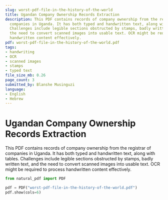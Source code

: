```yaml
---
slug: worst-pdf-file-in-the-history-of-the-world
title: Ugandan Company Ownership Records Extraction
description: This PDF contains records of company ownership from the registrar of
  companies in Uganda. It has both typed and handwritten text, along with tables.
  Challenges include legible sections obstructed by stamps, badly written text, and
  the need to convert scanned images into usable text. OCR might be required to process
  handwritten content effectively.
pdf: worst-pdf-file-in-the-history-of-the-world.pdf
tags:
- handwriting
- OCR
- scanned images
- stamps
- typed text
file_size_mb: 0.26
page_count: 3
submitted_by: Blanshe Musinguzi
language:
- English
- Hebrew
---
```

# Ugandan Company Ownership Records Extraction

This PDF contains records of company ownership from the registrar of companies in Uganda. It has both typed and handwritten text, along with tables. Challenges include legible sections obstructed by stamps, badly written text, and the need to convert scanned images into usable text. OCR might be required to process handwritten content effectively.

```python
from natural_pdf import PDF

pdf = PDF("worst-pdf-file-in-the-history-of-the-world.pdf")
pdf.show(cols=6)
```